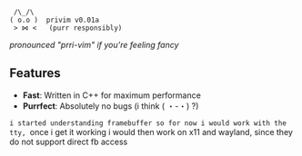      /\_/\
    ( o.o )  privim v0.01a
     > ⋈ <   (purr responsibly)

*pronounced "prri-vim" if you're feeling fancy*

## Features
- **Fast**: Written in C++ for maximum performance
- **Purrfect**: Absolutely no bugs (i think ( ・-・) ?)

`i started understanding framebuffer so for now i would work with the tty,
`once i get it working i would then work on x11 and wayland, since they do not support direct fb access

